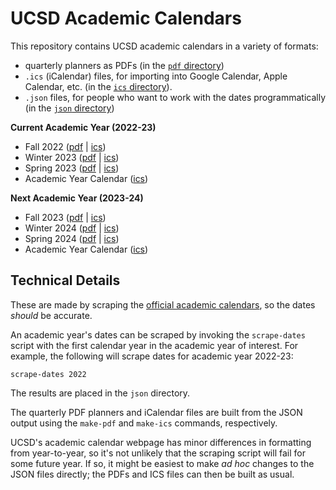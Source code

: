 # UCSD Academic Calendars

This repository contains UCSD academic calendars in a variety of formats:
- quarterly planners as PDFs (in the [`pdf` directory](https://github.com/eldridgejm/ucsd_academic_calendars/tree/main/pdf))
- `.ics` (iCalendar) files, for importing into Google Calendar, Apple Calendar, etc. (in the [`ics` directory](https://github.com/eldridgejm/ucsd_academic_calendars/tree/main/ics)).
- `.json` files, for people who want to work with the dates programmatically (in the [`json` directory](https://github.com/eldridgejm/ucsd_academic_calendars/tree/main/json))

**Current Academic Year (2022-23)**

- Fall 2022 ([pdf](https://github.com/eldridgejm/ucsd_academic_calendars/raw/main/pdf/2022-2023/Fall-2022.pdf) | [ics](https://github.com/eldridgejm/ucsd_academic_calendars/raw/main/ics/2022-2023/Fall-2022.ics))
- Winter 2023 ([pdf](https://github.com/eldridgejm/ucsd_academic_calendars/raw/main/pdf/2022-2023/Winter-2023.pdf) | [ics](https://github.com/eldridgejm/ucsd_academic_calendars/raw/main/ics/2022-2023/Winter-2023.ics))
- Spring 2023 ([pdf](https://github.com/eldridgejm/ucsd_academic_calendars/raw/main/pdf/2022-2023/Spring-2023.pdf) | [ics](https://github.com/eldridgejm/ucsd_academic_calendars/raw/main/ics/2022-2023/Spring-2023.ics))
- Academic Year Calendar ([ics](https://github.com/eldridgejm/ucsd_academic_calendars/raw/main/ics/2022-2023/2022-2023.ics))

**Next Academic Year (2023-24)**

- Fall 2023 ([pdf](https://github.com/eldridgejm/ucsd_academic_calendars/raw/main/pdf/2023-2024/Fall-2023.pdf) | [ics](https://github.com/eldridgejm/ucsd_academic_calendars/raw/main/ics/2023-2024/Fall-2023.ics))
- Winter 2024 ([pdf](https://github.com/eldridgejm/ucsd_academic_calendars/raw/main/pdf/2023-2024/Winter-2024.pdf) | [ics](https://github.com/eldridgejm/ucsd_academic_calendars/raw/main/ics/2023-2024/Winter-2024.ics))
- Spring 2024 ([pdf](https://github.com/eldridgejm/ucsd_academic_calendars/raw/main/pdf/2023-2024/Spring-2024.pdf) | [ics](https://github.com/eldridgejm/ucsd_academic_calendars/raw/main/ics/2023-2024/Spring-2024.ics))
- Academic Year Calendar ([ics](https://github.com/eldridgejm/ucsd_academic_calendars/raw/main/ics/2023-2024/2023-2024.ics))

## Technical Details

These are made by scraping the [official academic
calendars](https://blink.ucsd.edu/instructors/resources/academic/calendars), so
the dates _should_ be accurate.

An academic year's dates can be scraped by invoking the `scrape-dates` script
with the first calendar year in the academic year of interest. For example, the
following will scrape dates for academic year 2022-23:

```
scrape-dates 2022
```

The results are placed in the `json` directory.

The quarterly PDF planners and iCalendar files are built from the JSON output
using the `make-pdf` and `make-ics` commands, respectively.

UCSD's academic calendar webpage has minor differences in formatting from
year-to-year, so it's not unlikely that the scraping script will fail for some
future year. If so, it might be easiest to make *ad hoc* changes to the JSON
files directly; the PDFs and ICS files can then be built as usual.

